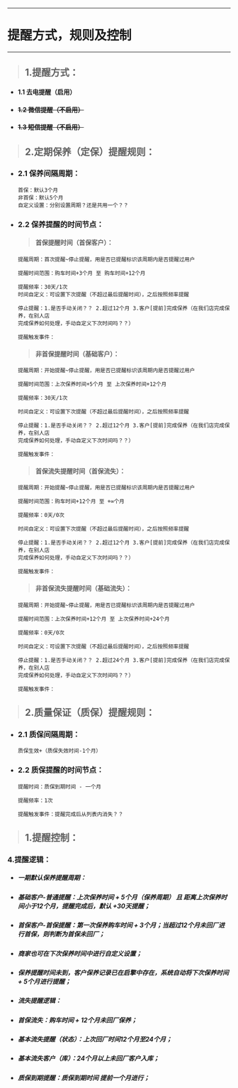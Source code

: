 
---

# 提醒方式，规则及控制

---

> ## 1.提醒方式：

* #### 1.1 去电提醒（启用）
* #### ~~1.2 微信提醒（不启用）~~
* #### ~~1.3 短信提醒（不启用）~~

> ## 2.定期保养（定保）提醒规则：

* ### 2.1 保养间隔周期：

  ```
  首保：默认3个月
  非首保：默认5个月
  自定义设置：分别设置周期？还是共用一个？？
  ```
* ### 2.2 保养提醒的时间节点：

  > #### 首保提醒时间（首保客户）：

  ```
  提醒周期：首次提醒~停止提醒，用是否已提醒标识该周期内是否提醒过用户

  提醒时间范围：购车时间+3个月 至 购车时间+12个月

  提醒频率：30天/1次
  时间自定义：可设置下次提醒（不超过最后提醒时间），之后按照频率提醒

  停止提醒：1.是否手动关闭？？ 2.超过12个月 3.客户[提前]完成保养（在我们店完成保养，在别人店
  完成保养如何处理，手动自定义下次时间吗？？）

  提醒触发事件：
  ```

  > #### 非首保提醒时间（基础客户）：

  ```
  提醒周期：开始提醒~停止提醒，用是否已提醒标识该周期内是否提醒过用户

  提醒时间范围：上次保养时间+5个月 至 上次保养时间+12个月

  提醒频率：30天/1次

  时间自定义：可设置下次提醒（不超过最后提醒时间），之后按照频率提醒

  停止提醒：1.是否手动关闭？？ 2.超过12个月 3.客户[提前]完成保养（在我们店完成保养，在别人店
  完成保养如何处理，手动自定义下次时间吗？？）

  提醒触发事件：
  ```

  > #### 首保流失提醒时间（首保流失）：

  ```
  提醒周期：开始提醒~停止提醒，用是否已提醒标识该周期内是否提醒过用户

  提醒时间范围：购车时间+12个月 至 +∞个月

  提醒频率：0天/0次

  时间自定义：可设置下次提醒（不超过最后提醒时间），之后按照频率提醒

  停止提醒：1.是否手动关闭？？ 2.超过12个月 3.客户[提前]完成保养（在我们店完成保养，在别人店
  完成保养如何处理，手动自定义下次时间吗？？）

  提醒触发事件：
  ```

  > #### 非首保流失提醒时间（基础流失）：

  ```
  提醒周期：开始提醒~停止提醒，用是否已提醒标识该周期内是否提醒过用户

  提醒时间范围：上次保养时间+12个月 至 上次保养时间+24个月

  提醒频率：0天/0次

  时间自定义：可设置下次提醒（不超过最后提醒时间），之后按照频率提醒

  停止提醒：1.是否手动关闭？？ 2.超过24个月 3.客户[提前]完成保养（在我们店完成保养，在别人店
  完成保养如何处理，手动自定义下次时间吗？？）

  提醒触发事件：
  ```

> ## 2.质量保证（质保）提醒规则：

* ### 2.1 质保间隔周期：

  ```
  质保生效+（质保失效时间-1个月）
  ```
* ### 2.2 质保提醒的时间节点：

  ```
  提醒时间：质保到期时间 - 一个月

  提醒频率：1次

  提醒触发事件：提醒完成后从列表内消失？？

  ```

> ## 1.提醒控制：

### 4.提醒逻辑：

* ##### 一期默认保养提醒周期：
* ##### 基础客户-普通提醒：上次保养时间 + 5个月（保养周期） 且 距离上次保养时间小于12个月，提醒完成后，默认 +30天提醒；
* ##### 首保客户-首保提醒：第一次保养购车时间 + 3个月；当超过12个月未回厂进行首保，则判断为首保未回厂；
* ##### 商家也可在下次保养时间中进行自定义设置；
* ##### 保养提醒时间未到，客户保养记录已在启擎中存在，系统自动将下次保养时间 + 5个月进行提醒；
* ##### 流失提醒逻辑：
* ##### 首保流失：购车时间 + 12个月未回厂保养；
* ##### 基本流失提醒（状态）：上次回厂时间12个月至24个月；
* ##### 基本流失客户（库）：24个月以上未回厂客户入库；
* ##### 质保到期提醒：质保到期时间 提前一个月进行；



